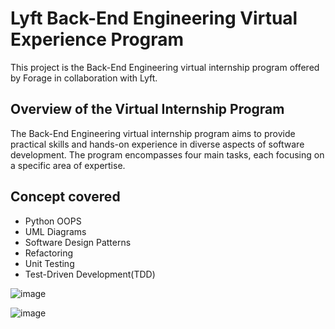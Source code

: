 # Lyft Back-End Engineering Virtual Experience Program
This project is the Back-End Engineering virtual internship program offered by Forage in collaboration with Lyft.
## Overview of the Virtual Internship Program
The Back-End Engineering virtual internship program aims to provide practical skills and hands-on experience in diverse aspects of software development. The program encompasses four main tasks, each focusing on a specific area of expertise. 
## Concept covered
- Python OOPS
- UML Diagrams
- Software Design Patterns
- Refactoring
- Unit Testing
- Test-Driven Development(TDD)

![image](https://github.com/akle98/Backend-Engineering-Lyft/assets/117305589/e292eb6e-e299-4b03-ba0f-cbc8f5a9284f)



![image](https://github.com/akle98/Backend-Engineering-Lyft/assets/117305589/75f321e3-ff6e-42d3-8097-b95a5a35861c)

